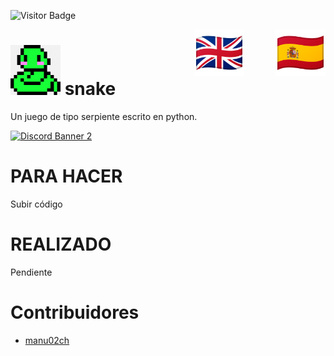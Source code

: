 ﻿![Visitor Badge](https://visitor-badge.laobi.icu/badge?page_id=techshareroom.snake)

<a href="https://github.com/techshareroom/snake/blob/main/READMEesES.md" target="_blank"><img src="https://raw.githubusercontent.com/techshareroom/snake/main/images/languages/spain.png" width="80" img align="right"></a>
<a href="https://github.com/techshareroom/snake" target="_blank"><img src="https://raw.githubusercontent.com/techshareroom/snake/main/images/languages/united-kingdom.png" width="80" style="vertical-align:middle;margin:0px 50px" img align="right"></a>

<img src="https://raw.githubusercontent.com/techshareroom/snake/main/images/snake.png" width="80"> snake
=============================================

Un juego de tipo serpiente escrito en python.

<a href="https://discord.gg/wfm7Jrj">
<img src="https://discordapp.com/api/guilds/750051000664064141/widget.png?style=banner2" alt="Discord Banner 2"/>
</a>

# PARA HACER

Subir código

# REALIZADO

Pendiente

# Contribuidores

* [manu02ch](https://github.com/manu02ch)